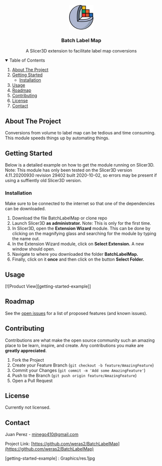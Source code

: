 <!--
*** Thanks for checking out the Best-README-Template. If you have a suggestion
*** that would make this better, please fork the repo and create a pull request
*** or simply open an issue with the tag "enhancement".
*** Thanks again! Now go create something AMAZING! :D
-->



<!-- PROJECT SHIELDS -->
<!--
*** I'm using markdown "reference style" links for readability.
*** Reference links are enclosed in brackets [ ] instead of parentheses ( ).
*** See the bottom of this document for the declaration of the reference variables
*** for contributors-url, forks-url, etc. This is an optional, concise syntax you may use.
*** https://www.markdownguide.org/basic-syntax/#reference-style-links
-->


<!-- PROJECT LOGO -->
<br />
<p align="center">
    <img src="Graphics/3D-Slicer-Mark.png" alt="Slicer3D Logo" width="80" height="80">

  <h3 align="center">Batch Label Map</h3>

  <p align="center">
    A Slicer3D extension to facilitate label map conversions
  </p>
</p>



<!-- TABLE OF CONTENTS -->
<details open="open">
  <summary>Table of Contents</summary>
  <ol>
    <li>
      <a href="#about-the-project">About The Project</a>
    </li>
    <li>
      <a href="#getting-started">Getting Started</a>
      <ul>
        <li><a href="#installation">Installation</a></li>
      </ul>
    </li>
    <li><a href="#usage">Usage</a></li>
    <li><a href="#roadmap">Roadmap</a></li>
    <li><a href="#contributing">Contributing</a></li>
    <li><a href="#license">License</a></li>
    <li><a href="#contact">Contact</a></li>
  </ol>
</details>



<!-- ABOUT THE PROJECT -->
## About The Project

Conversions from volume to label map can be tedious and time consuming. This module speeds things up by automating things.



<!-- GETTING STARTED -->
## Getting Started

Below is a detailed example on how to get the module running on Slicer3D. Note: This module has only been tested on the Slicer3D version 4.11.20200930 revision 29402 built 2020-10-02, so errors may be present if using a suffiently old Slicer3D version. 

### Installation

Make sure to be connected to the internet so that one of the dependencies can be downloaded.

1. Download the file BatchLabelMap or clone repo 
2. Launch Slicer3D **as administrator.** Note: This is only for the first time.
3. In Slicer3D, open the **Extension Wizard** module. This can be done by clicking on the magnifying glass and searching for the module by typing the name out. 
4. In the Extension Wizard module, click on **Select Extension.** A new window should open.
5. Navigate to where you downloaded the folder **BatchLabelMap.**
6. Finally, click on it **once** and then click on the button **Select Folder.**




<!-- USAGE EXAMPLES -->
## Usage


[![Product View][getting-started-example]]




<!-- ROADMAP -->
## Roadmap

See the [open issues](https://github.com/weras2/BatchLabelMap/issues) for a list of proposed features (and known issues).



<!-- CONTRIBUTING -->
## Contributing

Contributions are what make the open source community such an amazing place to be learn, inspire, and create. Any contributions you make are **greatly appreciated**.

1. Fork the Project
2. Create your Feature Branch (`git checkout -b feature/AmazingFeature`)
3. Commit your Changes (`git commit -m 'Add some AmazingFeature'`)
4. Push to the Branch (`git push origin feature/AmazingFeature`)
5. Open a Pull Request



<!-- LICENSE -->
## License

Currently not licensed. 



<!-- CONTACT -->
## Contact

Juan Perez - minego410@gmail.com

Project Link: [https://github.com/weras2/BatchLabelMap](https://github.com/weras2/BatchLabelMap)




[getting-started-example] : Graphics/res.1jpg








